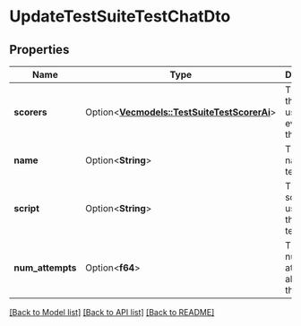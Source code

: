 # UpdateTestSuiteTestChatDto

## Properties

Name | Type | Description | Notes
------------ | ------------- | ------------- | -------------
**scorers** | Option<[**Vec<models::TestSuiteTestScorerAi>**](TestSuiteTestScorerAi.md)> | These are the scorers used to evaluate the test. | [optional]
**name** | Option<**String**> | This is the name of the test. | [optional]
**script** | Option<**String**> | This is the script to be used for the chat test. | [optional]
**num_attempts** | Option<**f64**> | This is the number of attempts allowed for the test. | [optional]

[[Back to Model list]](../README.md#documentation-for-models) [[Back to API list]](../README.md#documentation-for-api-endpoints) [[Back to README]](../README.md)


